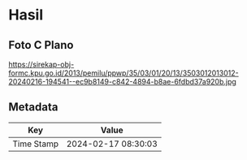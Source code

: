 # Hasil

## Foto C Plano

https://sirekap-obj-formc.kpu.go.id/2013/pemilu/ppwp/35/03/01/20/13/3503012013012-20240216-194541--ec9b8149-c842-4894-b8ae-6fdbd37a920b.jpg


## Metadata

| Key        | Value               |
| ---------- | ------------------- |
| Time Stamp | 2024-02-17 08:30:03 |



